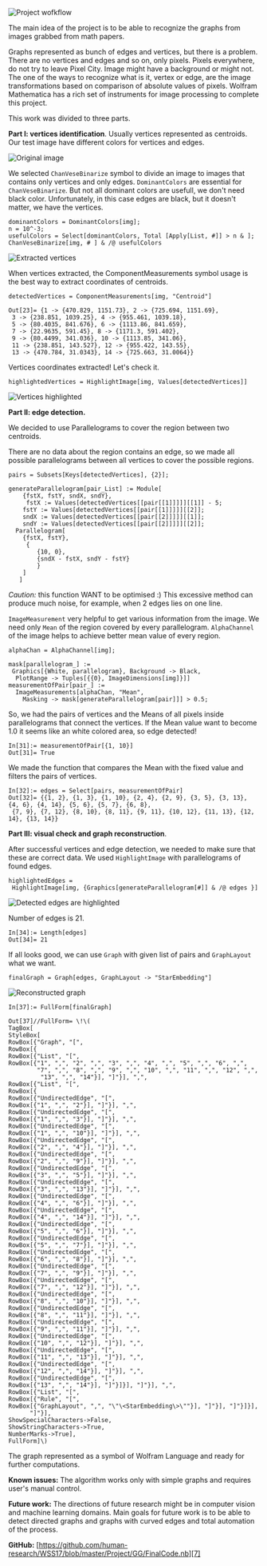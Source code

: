 ![Project wofkflow][1]

The main idea of the project is to be able to recognize the graphs from images grabbed from math papers. 

Graphs represented as bunch of edges and vertices, but there is a problem. 
There are no vertices and edges and so on, only pixels. Pixels everywhere, do not try to leave Pixel City.
Image might have a background or might not. The one of the ways to recognize what is it, vertex or edge, are the image transformations based on comparison of absolute values of pixels. Wolfram Mathematica has a rich set of instruments for image processing to complete this project. 

This work was divided to three parts. 

**Part I: vertices identification**. 
Usually vertices represented as centroids. Our test image have different colors for vertices and edges. 

![Original image][2]

We selected `ChanVeseBinarize` symbol to divide an image to images that contains only vertices and only edges. `DominantColors` are essential for `ChanVeseBinarize`. But not all dominant colors are usefull, we don't need black color. Unfortunately, in this case edges are black, but it doesn't matter, we have the vertices. 

```
dominantColors = DominantColors[img];
n = 10^-3;
usefulColors = Select[dominantColors, Total [Apply[List, #]] > n & ];
ChanVeseBinarize[img, # ] & /@ usefulColors
```
![Extracted vertices][3]

When vertices extracted, the ComponentMeasurements symbol usage is the best way to extract coordinates of centroids.

```
detectedVertices = ComponentMeasurements[img, "Centroid"]
```

```
Out[23]= {1 -> {470.829, 1151.73}, 2 -> {725.694, 1151.69}, 
 3 -> {238.851, 1039.25}, 4 -> {955.461, 1039.18}, 
 5 -> {80.4035, 841.676}, 6 -> {1113.86, 841.659}, 
 7 -> {22.9635, 591.45}, 8 -> {1171.3, 591.402}, 
 9 -> {80.4499, 341.036}, 10 -> {1113.85, 341.06}, 
 11 -> {238.851, 143.527}, 12 -> {955.422, 143.55}, 
 13 -> {470.784, 31.0343}, 14 -> {725.663, 31.0064}}
```
Vertices coordinates extracted! Let's check it.

```
highlightedVertices = HighlightImage[img, Values[detectedVertices]]
```
![Vertices highlighted][4]

**Part II: edge detection.** 

We decided to use Parallelograms to cover the region between two centroids.
 
There are no data about the region contains an edge, so we made all possible parallelograms between all vertices to cover the possible regions. 

```
pairs = Subsets[Keys[detectedVertices], {2}];

generateParallelogram[pair_List] := Module[
  	{fstX, fstY, sndX, sndY},
  	 fstX := Values[detectedVertices[[pair[[1]]]]][[1]] - 5;
  	fstY := Values[detectedVertices[[pair[[1]]]]][[2]];
  	sndX := Values[detectedVertices[[pair[[2]]]]][[1]];
  	sndY := Values[detectedVertices[[pair[[2]]]]][[2]];
  Parallelogram[
   	{fstX, fstY},
   	 {
        {10, 0},
    	{sndX - fstX, sndY - fstY}
    	}
   	]
   ]
```

*Caution:* this function WANT to be optimised :)
This excessive method can produce much noise, for example, when 2 edges lies on one line.

`ImageMeasurement` very helpful to get various information from the image. We need only `Mean` of the region covered by every parallelogram. `AlphaChannel` of the image helps to achieve better mean value of every region. 

```
alphaChan = AlphaChannel[img];
```
```
mask[parallelogram_] := 
 Graphics[{White, parallelogram}, Background -> Black,
  PlotRange -> Tuples[{{0}, ImageDimensions[img]}]]
measurementOfPair[pair_] := 
  ImageMeasurements[alphaChan, "Mean", 
    Masking -> mask[generateParallelogram[pair]]] > 0.5;
```

So, we had the pairs of vertices and the Means of all pixels inside parallelograms that connect the vertices. If the Mean value want to become 1.0 it seems like an white colored area, so edge detected! 

```
In[31]:= measurementOfPair[{1, 10}]
Out[31]= True
```

We made the function that compares the Mean with the fixed value and filters the pairs of vertices.

```
In[32]:= edges = Select[pairs, measurementOfPair]
Out[32]= {{1, 2}, {1, 3}, {1, 10}, {2, 4}, {2, 9}, {3, 5}, {3, 13}, {4, 6}, {4, 14}, {5, 6}, {5, 7}, {6, 8},
 {7, 9}, {7, 12}, {8, 10}, {8, 11}, {9, 11}, {10, 12}, {11, 13}, {12, 14}, {13, 14}}
```

**Part III: visual check and graph reconstruction**. 

After successful vertices and edge detection, we needed to make sure that these are correct data. 
We used `HighlightImage` with parallelograms of found edges. 

```
highlightedEdges = 
 HighlightImage[img, {Graphics[generateParallelogram[#]] & /@ edges }]
```

![Detected edges are highlighted][5]

Number of edges is 21. 

```
In[34]:= Length[edges]
Out[34]= 21
```

If all looks good, we can use `Graph` with given list of pairs and `GraphLayout` what we want. 
```
finalGraph = Graph[edges, GraphLayout -> "StarEmbedding"] 
```

![Reconstructed graph][6]

```
In[37]:= FullForm[finalGraph]

Out[37]//FullForm= \!\(
TagBox[
StyleBox[
RowBox[{"Graph", "[", 
RowBox[{
RowBox[{"List", "[", 
RowBox[{"1", ",", "2", ",", "3", ",", "4", ",", "5", ",", "6", ",", 
        "7", ",", "8", ",", "9", ",", "10", ",", "11", ",", "12", ",",
         "13", ",", "14"}], "]"}], ",", 
RowBox[{"List", "[", 
RowBox[{
RowBox[{"UndirectedEdge", "[", 
RowBox[{"1", ",", "2"}], "]"}], ",", 
RowBox[{"UndirectedEdge", "[", 
RowBox[{"1", ",", "3"}], "]"}], ",", 
RowBox[{"UndirectedEdge", "[", 
RowBox[{"1", ",", "10"}], "]"}], ",", 
RowBox[{"UndirectedEdge", "[", 
RowBox[{"2", ",", "4"}], "]"}], ",", 
RowBox[{"UndirectedEdge", "[", 
RowBox[{"2", ",", "9"}], "]"}], ",", 
RowBox[{"UndirectedEdge", "[", 
RowBox[{"3", ",", "5"}], "]"}], ",", 
RowBox[{"UndirectedEdge", "[", 
RowBox[{"3", ",", "13"}], "]"}], ",", 
RowBox[{"UndirectedEdge", "[", 
RowBox[{"4", ",", "6"}], "]"}], ",", 
RowBox[{"UndirectedEdge", "[", 
RowBox[{"4", ",", "14"}], "]"}], ",", 
RowBox[{"UndirectedEdge", "[", 
RowBox[{"5", ",", "6"}], "]"}], ",", 
RowBox[{"UndirectedEdge", "[", 
RowBox[{"5", ",", "7"}], "]"}], ",", 
RowBox[{"UndirectedEdge", "[", 
RowBox[{"6", ",", "8"}], "]"}], ",", 
RowBox[{"UndirectedEdge", "[", 
RowBox[{"7", ",", "9"}], "]"}], ",", 
RowBox[{"UndirectedEdge", "[", 
RowBox[{"7", ",", "12"}], "]"}], ",", 
RowBox[{"UndirectedEdge", "[", 
RowBox[{"8", ",", "10"}], "]"}], ",", 
RowBox[{"UndirectedEdge", "[", 
RowBox[{"8", ",", "11"}], "]"}], ",", 
RowBox[{"UndirectedEdge", "[", 
RowBox[{"9", ",", "11"}], "]"}], ",", 
RowBox[{"UndirectedEdge", "[", 
RowBox[{"10", ",", "12"}], "]"}], ",", 
RowBox[{"UndirectedEdge", "[", 
RowBox[{"11", ",", "13"}], "]"}], ",", 
RowBox[{"UndirectedEdge", "[", 
RowBox[{"12", ",", "14"}], "]"}], ",", 
RowBox[{"UndirectedEdge", "[", 
RowBox[{"13", ",", "14"}], "]"}]}], "]"}], ",", 
RowBox[{"List", "[", 
RowBox[{"Rule", "[", 
RowBox[{"GraphLayout", ",", "\"\<StarEmbedding\>\""}], "]"}], "]"}]}],
      "]"}],
ShowSpecialCharacters->False,
ShowStringCharacters->True,
NumberMarks->True],
FullForm]\)
```

The graph represented as a symbol of Wolfram Language and ready for further computations. 

**Known issues:**
The algorithm works only with simple graphs and requires user's manual control. 

**Future work:**
The directions of future research might be in computer vision and machine learning domains. 
Main goals for future work is to be able to detect directed graphs and graphs with curved edges and total automation of the process. 

**GitHub:**
[https://github.com/human-research/WSS17/blob/master/Project/GG/FinalCode.nb][7]


  [1]: http://community.wolfram.com//c/portal/getImageAttachment?filename=3199ScreenShot2017-07-05at4.38.27PM.png&userId=1087240
  [2]: http://community.wolfram.com//c/portal/getImageAttachment?filename=2447ScreenShot2017-07-05at4.05.10PM.png&userId=1087240
  [3]: http://community.wolfram.com//c/portal/getImageAttachment?filename=2545ScreenShot2017-07-05at4.16.04PM.png&userId=1087240
  [4]: http://community.wolfram.com//c/portal/getImageAttachment?filename=1476ScreenShot2017-07-05at4.21.46PM.png&userId=1087240
  [5]: http://community.wolfram.com//c/portal/getImageAttachment?filename=6061ScreenShot2017-07-05at4.31.55PM.png&userId=1087240
  [6]: http://community.wolfram.com//c/portal/getImageAttachment?filename=1931ScreenShot2017-07-05at4.34.55PM.png&userId=1087240
  [7]: https://github.com/human-research/WSS17/blob/master/Project/GG/FinalCode.nb
